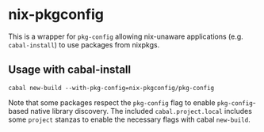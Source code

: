 # nix-pkgconfig

This is a wrapper for `pkg-config` allowing nix-unaware applications (e.g.
`cabal-install`) to use packages from nixpkgs.

## Usage with cabal-install

```
cabal new-build --with-pkg-config=nix-pkgconfig/pkg-config
```

Note that some packages respect the `pkg-config` flag to enable
`pkg-config`-based native library discovery.  The included
`cabal.project.local` includes some `project` stanzas to enable the necessary
flags with cabal `new-build`.

